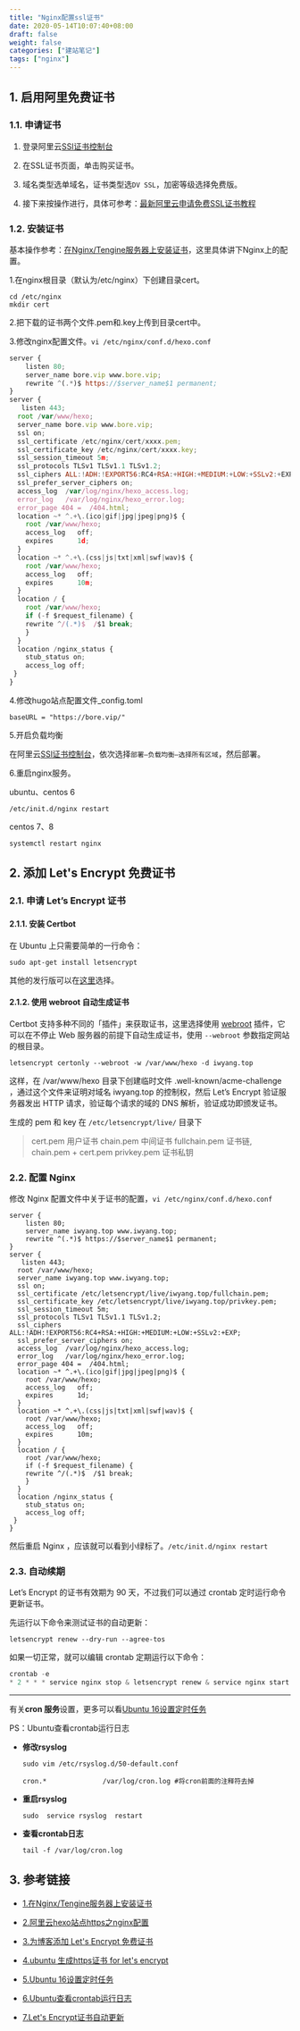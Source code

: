 ```yaml
---
title: "Nginx配置ssl证书"
date: 2020-05-14T10:07:40+08:00
draft: false
weight: false
categories: ["建站笔记"]
tags: ["nginx"]
---
```


## 1. 启用阿里免费证书

### 1.1. 申请证书

1. 登录阿里云[SSl证书控制台](https://yundunnext.console.aliyun.com/?spm=a2c4g.11186623.2.13.775345eav2PxV4&p=cas#/overview/cn-hangzhou)

2. 在SSL证书页面，单击购买证书。

3. 域名类型选单域名，证书类型选`DV SSL`，加密等级选择免费版。

4. 接下来按操作进行，具体可参考：[最新阿里云申请免费SSL证书教程](https://yq.aliyun.com/articles/637307)


### 1.2. 安装证书

基本操作参考：[在Nginx/Tengine服务器上安装证书](https://help.aliyun.com/document_detail/98728.html?spm=5176.2020520163.cas.13.6053jBDQjBDQPD)，这里具体讲下Nginx上的配置。

1.在nginx根目录（默认为/etc/nginx）下创建目录cert。

```
cd /etc/nginx
mkdir cert
```

2.把下载的证书两个文件.pem和.key上传到目录cert中。

3.修改nginx配置文件。`vi /etc/nginx/conf.d/hexo.conf`

```js
server {
    listen 80;
    server_name bore.vip www.bore.vip;
    rewrite ^(.*)$ https://$server_name$1 permanent;
}
server {
   listen 443;
  root /var/www/hexo;
  server_name bore.vip www.bore.vip;
  ssl on;
  ssl_certificate /etc/nginx/cert/xxxx.pem;
  ssl_certificate_key /etc/nginx/cert/xxxx.key;
  ssl_session_timeout 5m;
  ssl_protocols TLSv1 TLSv1.1 TLSv1.2;
  ssl_ciphers ALL:!ADH:!EXPORT56:RC4+RSA:+HIGH:+MEDIUM:+LOW:+SSLv2:+EXP;
  ssl_prefer_server_ciphers on;
  access_log  /var/log/nginx/hexo_access.log;
  error_log   /var/log/nginx/hexo_error.log;
  error_page 404 =  /404.html;
  location ~* ^.+\.(ico|gif|jpg|jpeg|png)$ {
    root /var/www/hexo;
    access_log   off;
    expires      1d;
  }
  location ~* ^.+\.(css|js|txt|xml|swf|wav)$ {
    root /var/www/hexo;
    access_log   off;
    expires      10m;
  }
  location / {
    root /var/www/hexo;
    if (-f $request_filename) {
    rewrite ^/(.*)$  /$1 break;
    }
  }
  location /nginx_status {
    stub_status on;
    access_log off;
 }
}
```

4.修改hugo站点配置文件_config.toml

`baseURL = "https://bore.vip/"`

5.开启负载均衡

在阿里云[SSl证书控制台](https://yundunnext.console.aliyun.com/?spm=a2c4g.11186623.2.13.775345eav2PxV4&p=cas#/overview/cn-hangzhou)，依次选择`部署—负载均衡—选择所有区域`，然后部署。

6.重启nginx服务。

ubuntu、centos 6

`/etc/init.d/nginx restart`

centos 7、8

```
systemctl restart nginx
```

## 2. 添加 Let's Encrypt 免费证书

### 2.1. 申请 Let’s Encrypt 证书

#### 2.1.1. 安装 Certbot

在 Ubuntu 上只需要简单的一行命令：

`sudo apt-get install letsencrypt`

其他的发行版可以在[这里](https://certbot.eff.org/)选择。

#### 2.1.2. 使用 webroot 自动生成证书

Certbot 支持多种不同的「插件」来获取证书，这里选择使用 [webroot](https://certbot.eff.org/docs/using.html#webroot) 插件，它可以在不停止 Web 服务器的前提下自动生成证书，使用 `--webroot` 参数指定网站的根目录。

`letsencrypt certonly --webroot -w /var/www/hexo -d iwyang.top`

这样，在 /var/www/hexo 目录下创建临时文件 .well-known/acme-challenge ，通过这个文件来证明对域名 iwyang.top 的控制权，然后 Let’s Encrypt 验证服务器发出 HTTP 请求，验证每个请求的域的 DNS 解析，验证成功即颁发证书。

生成的 pem 和 key 在 `/etc/letsencrypt/live/` 目录下

>cert.pem 用户证书
>chain.pem 中间证书
>fullchain.pem 证书链, chain.pem + cert.pem
>privkey.pem 证书私钥

### 2.2. 配置 Nginx

修改 Nginx 配置文件中关于证书的配置，`vi /etc/nginx/conf.d/hexo.conf`

```
server {
    listen 80;
    server_name iwyang.top www.iwyang.top;
    rewrite ^(.*)$ https://$server_name$1 permanent;
}
server {
   listen 443;
  root /var/www/hexo;
  server_name iwyang.top www.iwyang.top;
  ssl on;
  ssl_certificate /etc/letsencrypt/live/iwyang.top/fullchain.pem;
  ssl_certificate_key /etc/letsencrypt/live/iwyang.top/privkey.pem;
  ssl_session_timeout 5m;
  ssl_protocols TLSv1 TLSv1.1 TLSv1.2;
  ssl_ciphers ALL:!ADH:!EXPORT56:RC4+RSA:+HIGH:+MEDIUM:+LOW:+SSLv2:+EXP;
  ssl_prefer_server_ciphers on;
  access_log  /var/log/nginx/hexo_access.log;
  error_log   /var/log/nginx/hexo_error.log;
  error_page 404 =  /404.html;
  location ~* ^.+\.(ico|gif|jpg|jpeg|png)$ {
    root /var/www/hexo;
    access_log   off;
    expires      1d;
  }
  location ~* ^.+\.(css|js|txt|xml|swf|wav)$ {
    root /var/www/hexo;
    access_log   off;
    expires      10m;
  }
  location / {
    root /var/www/hexo;
    if (-f $request_filename) {
    rewrite ^/(.*)$  /$1 break;
    }
  }
  location /nginx_status {
    stub_status on;
    access_log off;
 }
}
```

然后重启 Nginx ，应该就可以看到小绿标了。`/etc/init.d/nginx restart`

### 2.3. 自动续期

Let’s Encrypt 的证书有效期为 90 天，不过我们可以通过 crontab 定时运行命令更新证书。

先运行以下命令来测试证书的自动更新：

`letsencrypt renew --dry-run --agree-tos`

如果一切正常，就可以编辑 crontab 定期运行以下命令：

```java
crontab -e
* 2 * * * service nginx stop & letsencrypt renew & service nginx start
```

---

有关**cron 服务**设置，更多可以看[Ubuntu 16设置定时任务](https://blog.csdn.net/a295277302/article/details/78143010)

PS：Ubuntu查看crontab运行日志

+ **修改rsyslog**

  `sudo vim /etc/rsyslog.d/50-default.conf  `

  `cron.*              /var/log/cron.log #将cron前面的注释符去掉  `

+ **重启rsyslog**

  `sudo  service rsyslog  restart `

+ **查看crontab日志**

  `tail -f /var/log/cron.log `

## 3. 参考链接

+ [1.在Nginx/Tengine服务器上安装证书](https://help.aliyun.com/document_detail/98728.html?spm=5176.2020520163.cas.13.6053jBDQjBDQPD)

+ [2.阿里云hexo站点https之nginx配置](https://www.ratel.net.cn/2019/07/18/%E9%98%BF%E9%87%8C%E4%BA%91hexo%E7%AB%99%E7%82%B9https%E4%B9%8Bnginx%E9%85%8D%E7%BD%AE/)

+ [3.为博客添加 Let's Encrypt 免费证书 ](https://blog.yizhilee.com/post/letsencrypt-certificate/)

+ [4.ubuntu 生成https证书 for let's encrypt](https://www.cnblogs.com/gabin/p/6844481.html)

+ [5.Ubuntu 16设置定时任务](https://blog.csdn.net/a295277302/article/details/78143010)

+ [6.Ubuntu查看crontab运行日志](https://blog.csdn.net/zhuangtim1987/article/details/52280409)

+ [7.Let's Encrypt证书自动更新](https://blog.csdn.net/shasharoman/article/details/80915222)

